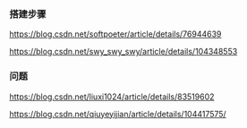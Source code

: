 ### 搭建步骤
https://blog.csdn.net/softpoeter/article/details/76944639

https://blog.csdn.net/swy_swy_swy/article/details/104348553



### 问题

https://blog.csdn.net/liuxi1024/article/details/83519602


https://blog.csdn.net/qiuyeyijian/article/details/104417575/